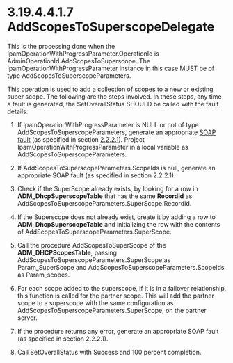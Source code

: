 <html dir="LTR" xmlns:mshelp="http://msdn.microsoft.com/mshelp" xmlns:ddue="http://ddue.schemas.microsoft.com/authoring/2003/5" xmlns:xlink="http://www.w3.org/1999/xlink" xmlns:tool="http://www.microsoft.com/tooltip">
 <body>
 <div id="header">
 <h1 class="heading">3.19.4.4.1.7 AddScopesToSuperscopeDelegate</h1>
 </div>
 <div id="mainSection">
 <div id="mainBody">
 <div id="allHistory" class="saveHistory"></div>
 <div id="sectionSection0" class="section" name="collapseableSection">
 

<p>This is the processing done when the
IpamOperationWithProgressParameter.OperationId is
AdminOperationId.AddScopesToSuperscope. The IpamOperationWithProgressParameter
instance in this case MUST be of type AddScopesToSuperscopeParameters. </p>

<p>This operation is used to add a collection of scopes to a
new or existing super scope. The following are the steps involved. In these
steps, any time a fault is generated, the SetOverallStatus SHOULD be called
with the fault details.</p>

<ol><li><p><span> </span>If
IpamOperationWithProgressParameter is NULL or not of type
AddScopesToSuperscopeParameters, generate an appropriate <a href="21b4a631-8f28-420f-822f-c5f879d5046e.md#gt_ec8728a8-1a75-426f-8767-aa1932c7c19f">SOAP fault</a> (as specified in
section <a href="a90ad88d-2468-4ac1-bbb9-8f921d15bbc8.md">2.2.2.1</a>).
Project IpamOperationWithProgressParameter in a local variable as
AddScopesToSuperscopeParameters.</p>

</li><li><p><span> </span>If
AddScopesToSuperscopeParameters.ScopeIds is null, generate an appropriate SOAP
fault (as specified in section 2.2.2.1).</p>

</li><li><p><span> </span>Check if the
SuperScope already exists, by looking for a row in <b>ADM_DhcpSuperscopeTable</b>
that has the same <b>RecordId</b> as
AddScopesToSuperscopeParameters.SuperScope.RecordId.</p>

</li><li><p><span> </span>If the
Superscope does not already exist, create it by adding a row to <b>ADM_DhcpSuperscopeTable</b>
and initializing the row with the contents of
AddScopesToSuperscopeParameters.SuperScope.</p>

</li><li><p><span> </span>Call the
procedure AddScopesToSuperScope of the <b>ADM_DHCPScopesTable</b>, passing
AddScopesToSuperscopeParameters.SuperScope as Param_SuperScope and
AddScopesToSuperscopeParameters.ScopeIds as Param_scopes.</p>

</li><li><p><span> </span>For each scope
added to the superscope, if it is in a failover relationship, this function is
called for the partner scope. This will add the partner scope to a superscope
with the same configuration as AddScopesToSuperscopeParameters.SuperScope, on
the partner server.</p>

</li><li><p><span> </span>If the procedure
returns any error, generate an appropriate SOAP fault (as specified in section
2.2.2.1).</p>

</li><li><p><span> </span>Call
SetOverallStatus with Success and 100 percent completion.</p>

</li></ol>
 </div>
 </div>
 </div>
 </body>
</html>